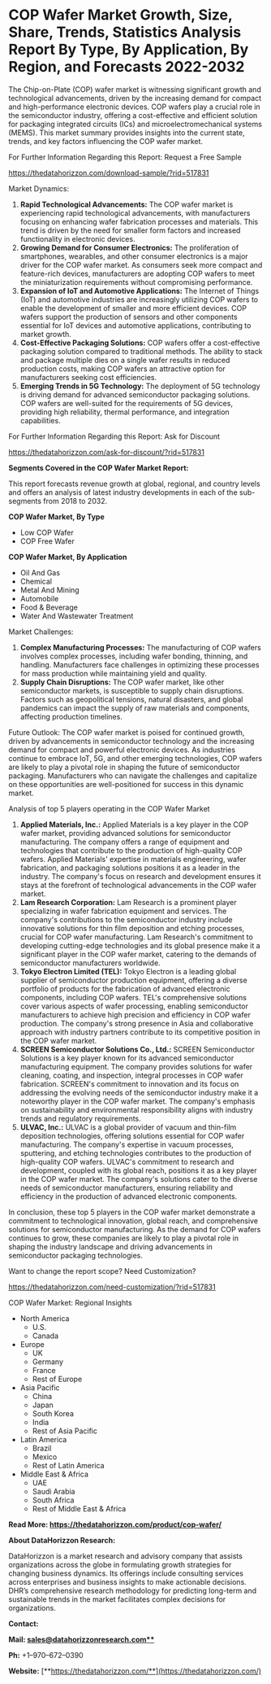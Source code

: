 ﻿# **COP Wafer Market Growth, Size, Share, Trends, Statistics Analysis Report By Type, By Application, By Region, and Forecasts 2022-2032**
The Chip-on-Plate (COP) wafer market is witnessing significant growth and technological advancements, driven by the increasing demand for compact and high-performance electronic devices. COP wafers play a crucial role in the semiconductor industry, offering a cost-effective and efficient solution for packaging integrated circuits (ICs) and microelectromechanical systems (MEMS). This market summary provides insights into the current state, trends, and key factors influencing the COP wafer market.

For Further Information Regarding this Report: Request a Free Sample

<https://thedatahorizzon.com/download-sample/?rid=517831>

Market Dynamics:

1. **Rapid Technological Advancements:** The COP wafer market is experiencing rapid technological advancements, with manufacturers focusing on enhancing wafer fabrication processes and materials. This trend is driven by the need for smaller form factors and increased functionality in electronic devices.
1. **Growing Demand for Consumer Electronics:** The proliferation of smartphones, wearables, and other consumer electronics is a major driver for the COP wafer market. As consumers seek more compact and feature-rich devices, manufacturers are adopting COP wafers to meet the miniaturization requirements without compromising performance.
1. **Expansion of IoT and Automotive Applications:** The Internet of Things (IoT) and automotive industries are increasingly utilizing COP wafers to enable the development of smaller and more efficient devices. COP wafers support the production of sensors and other components essential for IoT devices and automotive applications, contributing to market growth.
1. **Cost-Effective Packaging Solutions:** COP wafers offer a cost-effective packaging solution compared to traditional methods. The ability to stack and package multiple dies on a single wafer results in reduced production costs, making COP wafers an attractive option for manufacturers seeking cost efficiencies.
1. **Emerging Trends in 5G Technology:** The deployment of 5G technology is driving demand for advanced semiconductor packaging solutions. COP wafers are well-suited for the requirements of 5G devices, providing high reliability, thermal performance, and integration capabilities.

For Further Information Regarding this Report: Ask for Discount

<https://thedatahorizzon.com/ask-for-discount/?rid=517831>

**Segments Covered in the COP Wafer Market Report:**

This report forecasts revenue growth at global, regional, and country levels and offers an analysis of latest industry developments in each of the sub-segments from 2018 to 2032.

**COP Wafer Market, By Type**

- Low COP Wafer
- COP Free Wafer

**COP Wafer Market, By Application**

- Oil And Gas
- Chemical
- Metal And Mining
- Automobile
- Food & Beverage
- Water And Wastewater Treatment

Market Challenges:

1. **Complex Manufacturing Processes:** The manufacturing of COP wafers involves complex processes, including wafer bonding, thinning, and handling. Manufacturers face challenges in optimizing these processes for mass production while maintaining yield and quality.
1. **Supply Chain Disruptions:** The COP wafer market, like other semiconductor markets, is susceptible to supply chain disruptions. Factors such as geopolitical tensions, natural disasters, and global pandemics can impact the supply of raw materials and components, affecting production timelines.

Future Outlook: The COP wafer market is poised for continued growth, driven by advancements in semiconductor technology and the increasing demand for compact and powerful electronic devices. As industries continue to embrace IoT, 5G, and other emerging technologies, COP wafers are likely to play a pivotal role in shaping the future of semiconductor packaging. Manufacturers who can navigate the challenges and capitalize on these opportunities are well-positioned for success in this dynamic market.



Analysis of top 5 players operating in the COP Wafer Market 

1. **Applied Materials, Inc.:** Applied Materials is a key player in the COP wafer market, providing advanced solutions for semiconductor manufacturing. The company offers a range of equipment and technologies that contribute to the production of high-quality COP wafers. Applied Materials' expertise in materials engineering, wafer fabrication, and packaging solutions positions it as a leader in the industry. The company's focus on research and development ensures it stays at the forefront of technological advancements in the COP wafer market.
1. **Lam Research Corporation:** Lam Research is a prominent player specializing in wafer fabrication equipment and services. The company's contributions to the semiconductor industry include innovative solutions for thin film deposition and etching processes, crucial for COP wafer manufacturing. Lam Research's commitment to developing cutting-edge technologies and its global presence make it a significant player in the COP wafer market, catering to the demands of semiconductor manufacturers worldwide.
1. **Tokyo Electron Limited (TEL):** Tokyo Electron is a leading global supplier of semiconductor production equipment, offering a diverse portfolio of products for the fabrication of advanced electronic components, including COP wafers. TEL's comprehensive solutions cover various aspects of wafer processing, enabling semiconductor manufacturers to achieve high precision and efficiency in COP wafer production. The company's strong presence in Asia and collaborative approach with industry partners contribute to its competitive position in the COP wafer market.
1. **SCREEN Semiconductor Solutions Co., Ltd.:** SCREEN Semiconductor Solutions is a key player known for its advanced semiconductor manufacturing equipment. The company provides solutions for wafer cleaning, coating, and inspection, integral processes in COP wafer fabrication. SCREEN's commitment to innovation and its focus on addressing the evolving needs of the semiconductor industry make it a noteworthy player in the COP wafer market. The company's emphasis on sustainability and environmental responsibility aligns with industry trends and regulatory requirements.
1. **ULVAC, Inc.:** ULVAC is a global provider of vacuum and thin-film deposition technologies, offering solutions essential for COP wafer manufacturing. The company's expertise in vacuum processes, sputtering, and etching technologies contributes to the production of high-quality COP wafers. ULVAC's commitment to research and development, coupled with its global reach, positions it as a key player in the COP wafer market. The company's solutions cater to the diverse needs of semiconductor manufacturers, ensuring reliability and efficiency in the production of advanced electronic components.

In conclusion, these top 5 players in the COP wafer market demonstrate a commitment to technological innovation, global reach, and comprehensive solutions for semiconductor manufacturing. As the demand for COP wafers continues to grow, these companies are likely to play a pivotal role in shaping the industry landscape and driving advancements in semiconductor packaging technologies.



Want to change the report scope? Need Customization?

<https://thedatahorizzon.com/need-customization/?rid=517831>

COP Wafer Market: Regional Insights

- North America
  - U.S.
  - Canada
- Europe
  - UK
  - Germany
  - France
  - Rest of Europe
- Asia Pacific
  - China
  - Japan
  - South Korea
  - India
  - Rest of Asia Pacific
- Latin America
  - Brazil
  - Mexico
  - Rest of Latin America
- Middle East & Africa
  - UAE
  - Saudi Arabia
  - South Africa
  - Rest of Middle East & Africa

**Read More: https://thedatahorizzon.com/product/cop-wafer/**

**About DataHorizzon Research:**

DataHorizzon is a market research and advisory company that assists organizations across the globe in formulating growth strategies for changing business dynamics. Its offerings include consulting services across enterprises and business insights to make actionable decisions. DHR’s comprehensive research methodology for predicting long-term and sustainable trends in the market facilitates complex decisions for organizations.

**Contact:**

**Mail: [sales@datahorizzonresearch.com**](mailto:sales@datahorizzonresearch.com)**

**Ph:** +1–970–672–0390

**Website:** [**https://thedatahorizzon.com/**](https://thedatahorizzon.com/)




